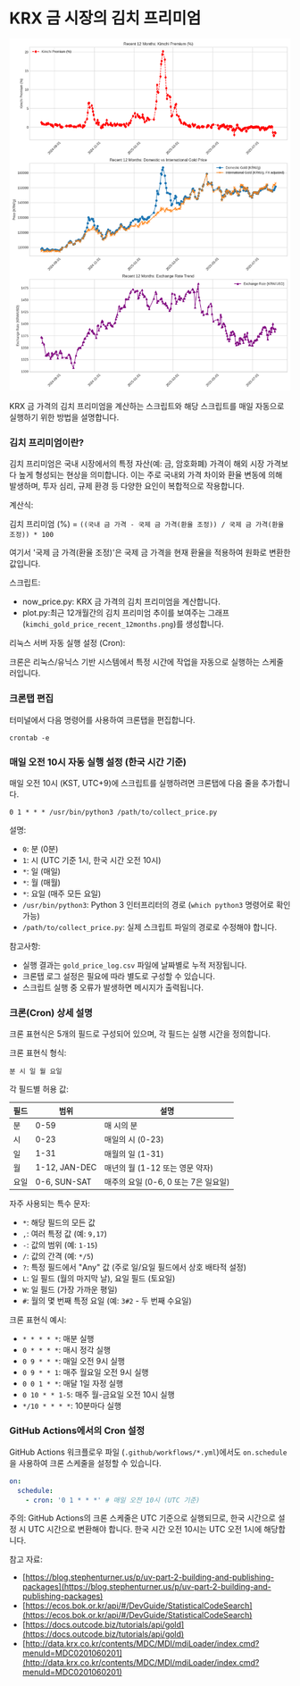 # KRX 금 시장의 김치 프리미엄

![](./data/kimchi_gold_price_recent_12months.png)

KRX 금 가격의 김치 프리미엄을 계산하는 스크립트와 해당 스크립트를 매일 자동으로 실행하기 위한 방법을 설명합니다.

### 김치 프리미엄이란?

김치 프리미엄은 국내 시장에서의 특정 자산(예: 금, 암호화폐) 가격이 해외 시장 가격보다 높게 형성되는 현상을 의미합니다. 이는 주로 국내외 가격 차이와 환율 변동에 의해 발생하며, 투자 심리, 규제 환경 등 다양한 요인이 복합적으로 작용합니다.

계산식:

김치 프리미엄 (%) = `((국내 금 가격 - 국제 금 가격(환율 조정)) / 국제 금 가격(환율 조정)) * 100`

여기서 '국제 금 가격(환율 조정)'은 국제 금 가격을 현재 환율을 적용하여 원화로 변환한 값입니다.

스크립트:

* now_price.py: KRX 금 가격의 김치 프리미엄을 계산합니다.
* plot.py:최근 12개월간의 김치 프리미엄 추이를 보여주는 그래프 (`kimchi_gold_price_recent_12months.png`)를 생성합니다.

리눅스 서버 자동 실행 설정 (Cron):

크론은 리눅스/유닉스 기반 시스템에서 특정 시간에 작업을 자동으로 실행하는 스케줄러입니다.

### 크론탭 편집

터미널에서 다음 명령어를 사용하여 크론탭을 편집합니다.

```text
crontab -e
```

### 매일 오전 10시 자동 실행 설정 (한국 시간 기준)

매일 오전 10시 (KST, UTC+9)에 스크립트를 실행하려면 크론탭에 다음 줄을 추가합니다.

```text
0 1 * * * /usr/bin/python3 /path/to/collect_price.py
```

설명:

* `0`: 분 (0분)
* `1`: 시 (UTC 기준 1시, 한국 시간 오전 10시)
* `*`: 일 (매일)
* `*`: 월 (매월)
* `*`: 요일 (매주 모든 요일)
* `/usr/bin/python3`: Python 3 인터프리터의 경로 (`which python3` 명령어로 확인 가능)
* `/path/to/collect_price.py`: 실제 스크립트 파일의 경로로 수정해야 합니다.

참고사항:

* 실행 결과는 `gold_price_log.csv` 파일에 날짜별로 누적 저장됩니다.
* 크론탭 로그 설정은 필요에 따라 별도로 구성할 수 있습니다.
* 스크립트 실행 중 오류가 발생하면 메시지가 출력됩니다.

### 크론(Cron) 상세 설명

크론 표현식은 5개의 필드로 구성되어 있으며, 각 필드는 실행 시간을 정의합니다.

크론 표현식 형식:

```
분 시 일 월 요일
```

각 필드별 허용 값:

| 필드 | 범위      | 설명                                                                  |
|------|-----------|-----------------------------------------------------------------------|
| 분   | 0-59      | 매 시의 분                                                            |
| 시   | 0-23      | 매일의 시 (0-23)                                                      |
| 일   | 1-31      | 매월의 일 (1-31)                                                      |
| 월   | 1-12, JAN-DEC | 매년의 월 (1-12 또는 영문 약자)                                         |
| 요일 | 0-6, SUN-SAT | 매주의 요일 (0-6, 0 또는 7은 일요일)                                     |

자주 사용되는 특수 문자:

* `*`: 해당 필드의 모든 값
* `,`: 여러 특정 값 (예: `9,17`)
* `-`: 값의 범위 (예: `1-15`)
* `/`: 값의 간격 (예: `*/5`)
* `?`: 특정 필드에서 "Any" 값 (주로 일/요일 필드에서 상호 배타적 설정)
* `L`: 일 필드 (월의 마지막 날), 요일 필드 (토요일)
* `W`: 일 필드 (가장 가까운 평일)
* `#`: 월의 몇 번째 특정 요일 (예: `3#2` - 두 번째 수요일)

크론 표현식 예시:

* `* * * * *`: 매분 실행
* `0 * * * *`: 매시 정각 실행
* `0 9 * * *`: 매일 오전 9시 실행
* `0 9 * * 1`: 매주 월요일 오전 9시 실행
* `0 0 1 * *`: 매달 1일 자정 실행
* `0 10 * * 1-5`: 매주 월-금요일 오전 10시 실행
* `*/10 * * * *`: 10분마다 실행

### GitHub Actions에서의 Cron 설정

GitHub Actions 워크플로우 파일 (`.github/workflows/*.yml`)에서도 `on.schedule`을 사용하여 크론 스케줄을 설정할 수 있습니다.

```yaml
on:
  schedule:
    - cron: '0 1 * * *' # 매일 오전 10시 (UTC 기준)
```

주의: GitHub Actions의 크론 스케줄은 UTC 기준으로 실행되므로, 한국 시간으로 설정 시 UTC 시간으로 변환해야 합니다. 한국 시간 오전 10시는 UTC 오전 1시에 해당합니다.

참고 자료:

* [https://blog.stephenturner.us/p/uv-part-2-building-and-publishing-packages](https://blog.stephenturner.us/p/uv-part-2-building-and-publishing-packages)
* [https://ecos.bok.or.kr/api/#/DevGuide/StatisticalCodeSearch](https://ecos.bok.or.kr/api/#/DevGuide/StatisticalCodeSearch)
* [https://docs.outcode.biz/tutorials/api/gold](https://docs.outcode.biz/tutorials/api/gold)
* [http://data.krx.co.kr/contents/MDC/MDI/mdiLoader/index.cmd?menuId=MDC0201060201](http://data.krx.co.kr/contents/MDC/MDI/mdiLoader/index.cmd?menuId=MDC0201060201)

